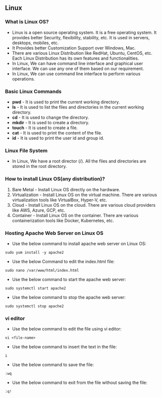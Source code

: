 ## Linux

### What is Linux OS?

- Linux is a open source operating system. It is a free operating system. It provides better Security, flexibility, stability, etc. It is used in servers, desktops, mobiles, etc.
- It Provides better Customization Support over Windows, Mac.
- There are various Linux Distribution like RedHat, Ubuntu, CentOS, etc. Each Linux Distribution has its own features and functionalities.
- In Linux, We can have command line interface and graphical user interface. We can use any one of them based on our requirement.
- In Linux, We can use command line interface to perform various operations.

### Basic Linux Commands

- **pwd** - It is used to print the current working directory.
- **ls** - It is used to list the files and directories in the current working directory.
- **cd** - It is used to change the directory.
- **mkdir** - It is used to create a directory.
- **touch** - It is used to create a file.
- **cat** - It is used to print the content of the file.
- **id** - It is used to print the user id and group id.

### Linux File System

- In Linux, We have a root director (/). All the files and directories are stored in the root directory.

### How to install Linux OS(any distribution)?

1. Bare Metal - Install Linux OS directly on the hardware.
2. Virtualization - Install Linux OS on the virtual machine. There are various virtualization tools like VirtualBox, Hyper-V, etc.
3. Cloud - Install Linux OS on the cloud. There are various cloud providers like AWS, Azure, GCP, etc.
4. Container - Install Linux OS on the container. There are various containerization tools like Docker, Kubernetes, etc.


### Hosting Apache Web Server on Linux OS

- Use the below command to install apache web server on Linux OS:
```
sudo yum install -y apache2
```

- Use the below Command to edit the index.html file:
```
sudo nano /var/www/html/index.html
```

- Use the below command to start the apache web server:
```
sudo systemctl start apache2
```

- Use the below command to stop the apache web server:
```
sudo systemctl stop apache2
```

### vi editor

- Use the below command to edit the file using vi editor:
```
vi <file-name>
```

- Use the below command to insert the text in the file:
```
i
```

- Use the below command to save the file:
```
:wq
```

- Use the below command to exit from the file without saving the file:
```
:q!
```